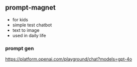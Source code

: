 ## prompt-magnet
- for kids
- simple test chatbot
- text to image
- used in daily life

### prompt gen
https://platform.openai.com/playground/chat?models=gpt-4o
